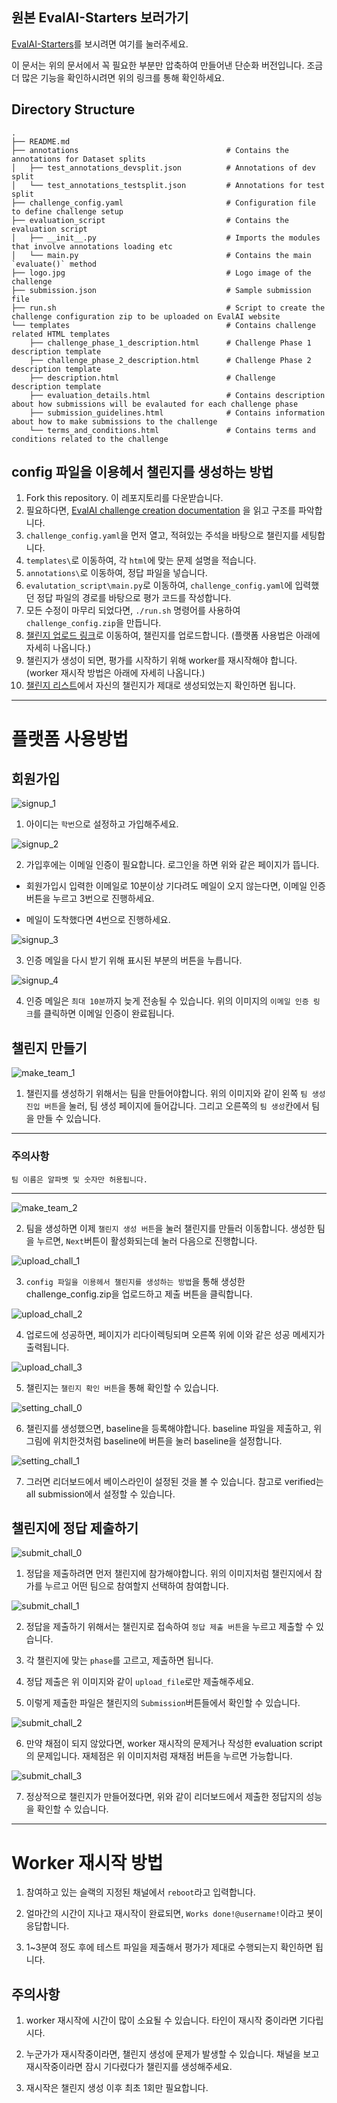 ## 원본 EvalAI-Starters 보러가기

[EvalAI-Starters](https://github.com/Cloud-CV/EvalAI-Starters)를 보시려면 여기를 눌러주세요.

이 문서는 위의 문서에서 꼭 필요한 부분만 압축하여 만들어낸 단순화 버전입니다. 조금 더 많은 기능을 확인하시려면 위의 링크를 통해 확인하세요.

## Directory Structure

```
.
├── README.md
├── annotations                                 # Contains the annotations for Dataset splits
│   ├── test_annotations_devsplit.json          # Annotations of dev split
│   └── test_annotations_testsplit.json         # Annotations for test split
├── challenge_config.yaml                       # Configuration file to define challenge setup
├── evaluation_script                           # Contains the evaluation script
│   ├── __init__.py                             # Imports the modules that involve annotations loading etc
│   └── main.py                                 # Contains the main `evaluate()` method
├── logo.jpg                                    # Logo image of the challenge
├── submission.json                             # Sample submission file
├── run.sh                                      # Script to create the challenge configuration zip to be uploaded on EvalAI website
└── templates                                   # Contains challenge related HTML templates
    ├── challenge_phase_1_description.html      # Challenge Phase 1 description template
    ├── challenge_phase_2_description.html      # Challenge Phase 2 description template
    ├── description.html                        # Challenge description template
    ├── evaluation_details.html                 # Contains description about how submissions will be evalauted for each challenge phase
    ├── submission_guidelines.html              # Contains information about how to make submissions to the challenge
    └── terms_and_conditions.html               # Contains terms and conditions related to the challenge
```

## config 파일을 이용헤서 챌린지를 생성하는 방법

1. Fork this repository. 이 레포지토리를 다운받습니다.
2. 필요하다면, [EvalAI challenge creation documentation](https://evalai.readthedocs.io/en/latest/configuration.html) 을 읽고 구조를 파악합니다.
3. `challenge_config.yaml`을 먼저 열고, 적혀있는 주석을 바탕으로 챌린지를 세팅합니다.
4. `templates\`로 이동하여, 각 `html`에 맞는 문제 설명을 적습니다.
5. `annotations\`로 이동하여, 정답 파일을 넣습니다.
6. `evalutation_script\main.py`로 이동하여, `challenge_config.yaml`에 입력했던 정답 파일의 경로를 바탕으로 평가 코드를 작성합니다.
6. 모든 수정이 마무리 되었다면, `./run.sh` 명령어를 사용하여 `challenge_config.zip`을 만듭니다.
7. [챌린지 업로드 링크](http://203.250.148.129:3088/web/challenge-host-teams)로 이동하여, 챌린지를 업로드합니다. (플랫폼 사용법은 아래에 자세히 나옵니다.)
8. 챌린지가 생성이 되면, 평가를 시작하기 위해 worker를 재시작해야 합니다. (worker 재시작 방법은 아래에 자세히 나옵니다.)
9. [챌린지 리스트](http://203.250.148.129:3088/web/challenges/list)에서 자신의 챌린지가 제대로 생성되었는지 확인하면 됩니다.

---

# 플랫폼 사용방법

## 회원가입

![signup_1](img/signup_1.png)

1. 아이디는 `학번`으로 설정하고 가입해주세요.

![signup_2](img/signup_2.png)

2. 가입후에는 이메일 인증이 필요합니다. 로그인을 하면 위와 같은 페이지가 뜹니다.

- 회원가입시 입력한 이메일로 10분이상 기다려도 메일이 오지 않는다면, 이메일 인증 버튼을 누르고 3번으로 진행하세요.

- 메일이 도착했다면 4번으로 진행하세요.

![signup_3](img/signup_3.png)

3. 인증 메일을 다시 받기 위해 표시된 부분의 버튼을 누릅니다.

![signup_4](img/signup_4.png)

4. 인증 메일은 ```최대 10분```까지 늦게 전송될 수 있습니다. 위의 이미지의 ```이메일 인증 링크```를 클릭하면 이메일 인증이 완료됩니다.

## 챌린지 만들기

![make_team_1](img/make_team_1.png)

1. 챌린지를 생성하기 위해서는 팀을 만들어야합니다. 위의 이미지와 같이 왼쪽 `팀 생성 진입 버튼`을 눌러, 팀 생성 페이지에 들어갑니다. 그리고 오른쪽의 `팀 생성`칸에서 팀을 만들 수 있습니다. 

---

### 주의사항
```
팀 이름은 알파벳 및 숫자만 허용됩니다.
```

---

![make_team_2](img/make_team_2.png)

2. 팀을 생성하면 이제 `챌린지 생성 버튼`을 눌러 챌린지를 만들러 이동합니다. 생성한 팀을 누르면, `Next`버튼이 활성화되는데 눌러 다음으로 진행합니다.

![upload_chall_1](img/upload_chall_1.png)

3. `config 파일을 이용헤서 챌린지를 생성하는 방법`을 통해 생성한 challenge_config.zip을 업로드하고 제출 버튼을 클릭합니다.

![upload_chall_2](img/upload_chall_2.png)

4. 업로드에 성공하면, 페이지가 리다이렉팅되며 오른쪽 위에 이와 같은 성공 메세지가 출력됩니다.

![upload_chall_3](img/upload_chall_3.png)

5. 챌린지는 `챌린지 확인 버튼`을 통해 확인할 수 있습니다.

![setting_chall_0](img/setting_chall_0.png)

6. 챌린지를 생성했으면, baseline을 등록해야합니다. baseline 파일을 제출하고, 위 그림에 위치한것처럼 baseline에 버튼을 눌러 baseline을 설정합니다.

![setting_chall_1](img/setting_chall_1.png)

7. 그러면 리더보드에서 베이스라인이 설정된 것을 볼 수 있습니다. 참고로 verified는 all submission에서 설정할 수 있습니다.

## 챌린지에 정답 제출하기

![submit_chall_0](img/submit_chall_0.png)

1. 정답을 제출하려면 먼저 챌린지에 참가해야합니다. 위의 이미지처럼 챌린지에서 참가를 누르고 어떤 팀으로 참여할지 선택하여 참여합니다.

![submit_chall_1](img/submit_chall_1.png)

2. 정답을 제출하기 위해서는 챌린지로 접속하여 `정답 제출 버튼`을 누르고 제출할 수 있습니다.

3. 각 챌린지에 맞는 `phase`를 고르고, 제출하면 됩니다.

4. 정답 제출은 위 이미지와 같이 `upload_file`로만 제출해주세요.

5. 이렇게 제출한 파일은 챌린지의 `Submission`버튼들에서 확인할 수 있습니다.

![submit_chall_2](img/submit_chall_2.png)

6. 만약 채점이 되지 않았다면, worker 재시작의 문제거나 작성한 evaluation script의 문제입니다. 재체점은 위 이미지처럼 재채점 버튼을 누르면 가능합니다.

![submit_chall_3](img/submit_chall_3.png)

7. 정상적으로 챌린지가 만들어졌다면, 위와 같이 리더보드에서 제출한 정답지의 성능을 확인할 수 있습니다.

---

# Worker 재시작 방법

1. 참여하고 있는 슬랙의 지정된 채널에서 `reboot`라고 입력합니다.

2. 얼마간의 시간이 지나고 재시작이 완료되면, `Works done!@username!`이라고 봇이 응답합니다.

3. 1~3분여 정도 후에 테스트 파일을 제출해서 평가가 제대로 수행되는지 확인하면 됩니다.

## 주의사항

1. worker 재시작에 시간이 많이 소요될 수 있습니다. 타인이 재시작 중이라면 기다립시다.

2. 누군가가 재시작중이라면, 챌린지 생성에 문제가 발생할 수 있습니다. 채널을 보고 재시작중이라면 잠시 기다렸다가 챌린지를 생성해주세요.

3. 재시작은 챌린지 생성 이후 최초 1회만 필요합니다.
